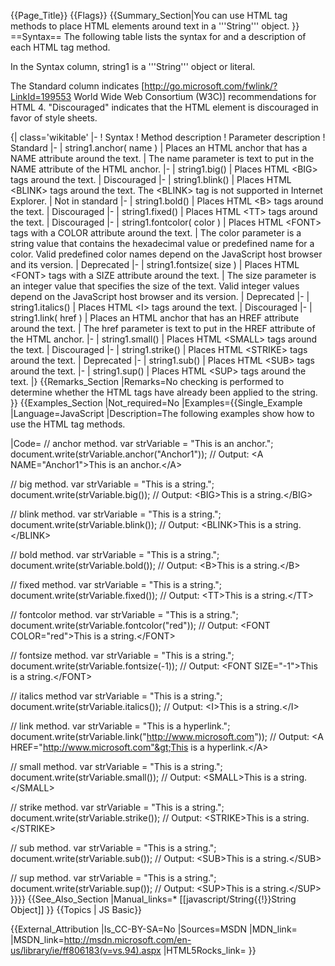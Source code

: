 {{Page_Title}}
{{Flags}}
{{Summary_Section|You can use HTML tag methods to place HTML elements around text in a '''String''' object.
}}
==Syntax==
The following table lists the syntax for and a description of each HTML tag method.

In the Syntax column, string1 is a '''String''' object or literal.

The Standard column indicates [http://go.microsoft.com/fwlink/?LinkId=199553 World Wide Web Consortium (W3C)] recommendations for HTML 4. "Discouraged" indicates that the HTML element is discouraged in favor of style sheets.

{| class='wikitable'
|-
! Syntax
! Method description
! Parameter description
! Standard
|-
| string1.anchor( name )
| Places an HTML anchor that has a NAME attribute around the text.
| The name parameter is text to put in the NAME attribute of the HTML anchor.
|-
| string1.big()
| Places HTML &lt;BIG&gt; tags around the text.
| Discouraged
|-
| string1.blink()
| Places HTML &lt;BLINK&gt; tags around the text. The &lt;BLINK&gt; tag is not supported in Internet Explorer.
| Not in standard
|-
| string1.bold()
| Places HTML &lt;B&gt; tags around the text.
| Discouraged
|-
| string1.fixed()
| Places HTML &lt;TT&gt; tags around the text.
| Discouraged
|-
| string1.fontcolor( color )
| Places HTML &lt;FONT&gt; tags with a COLOR attribute around the text.
| The color parameter is a string value that contains the hexadecimal value or predefined name for a color. Valid predefined color names depend on the JavaScript host browser and its version.
| Deprecated
|-
| string1.fontsize( size )
| Places HTML &lt;FONT&gt; tags with a SIZE attribute around the text.
| The size parameter is an integer value that specifies the size of the text. Valid integer values depend on the JavaScript host browser and its version.
| Deprecated
|-
| string1.italics()
| Places HTML &lt;I&gt; tags around the text.
| Discouraged
|-
| string1.link( href )
| Places an HTML anchor that has an HREF attribute around the text.
| The href parameter is text to put in the HREF attribute of the HTML anchor.
|-
| string1.small()
| Places HTML &lt;SMALL&gt; tags around the text.
| Discouraged
|-
| string1.strike()
| Places HTML &lt;STRIKE&gt; tags around the text.
| Deprecated
|-
| string1.sub()
| Places HTML &lt;SUB&gt; tags around the text.
|-
| string1.sup()
| Places HTML &lt;SUP&gt; tags around the text.
|}
{{Remarks_Section
|Remarks=No checking is performed to determine whether the HTML tags have already been applied to the string.
}}
{{Examples_Section
|Not_required=No
|Examples={{Single_Example
|Language=JavaScript
|Description=The following examples show how to use the HTML tag methods.

|Code= // anchor method.
 var strVariable = "This is an anchor.";
 document.write(strVariable.anchor("Anchor1"));
 // Output: &lt;A NAME="Anchor1"&gt;This is an anchor.&lt;/A&gt;
 
 // big method.
 var strVariable = "This is a string.";
 document.write(strVariable.big());
 // Output: &lt;BIG&gt;This is a string.&lt;/BIG&gt;
 
 //  blink method.
 var strVariable = "This is a string.";
 document.write(strVariable.blink());
 // Output: &lt;BLINK&gt;This is a string.&lt;/BLINK&gt;
 
 //  bold method.
 var strVariable = "This is a string.";
 document.write(strVariable.bold());
 // Output: &lt;B&gt;This is a string.&lt;/B&gt;
 
 //  fixed method.
 var strVariable = "This is a string.";
 document.write(strVariable.fixed());
 // Output: &lt;TT&gt;This is a string.&lt;/TT&gt;
 
 //  fontcolor method.
 var strVariable = "This is a string.";
 document.write(strVariable.fontcolor("red"));
 // Output: &lt;FONT COLOR="red"&gt;This is a string.&lt;/FONT&gt;
 
 //  fontsize method.
 var strVariable = "This is a string.";
 document.write(strVariable.fontsize(-1));
 // Output: &lt;FONT SIZE="-1"&gt;This is a string.&lt;/FONT&gt;
 
 //  italics method
 var strVariable = "This is a string.";
 document.write(strVariable.italics());
 // Output: &lt;I&gt;This is a string.&lt;/I&gt;
 
 //  link method.
 var strVariable = "This is a hyperlink.";
 document.write(strVariable.link("http://www.microsoft.com"));
 // Output: &lt;A HREF="http://www.microsoft.com"&gt;This is a hyperlink.&lt;/A&gt;
 
 //  small method.
 var strVariable = "This is a string.";
 document.write(strVariable.small());
 // Output: &lt;SMALL&gt;This is a string.&lt;/SMALL&gt;
 
 //  strike method.
 var strVariable = "This is a string.";
 document.write(strVariable.strike());
 // Output: &lt;STRIKE&gt;This is a string.&lt;/STRIKE&gt;
 
 //  sub method.
 var strVariable = "This is a string.";
 document.write(strVariable.sub());
 // Output: &lt;SUB&gt;This is a string.&lt;/SUB&gt;
 
 //  sup method.
 var strVariable = "This is a string.";
 document.write(strVariable.sup());
 // Output: &lt;SUP&gt;This is a string.&lt;/SUP&gt;
}}}}
{{See_Also_Section
|Manual_links=* [[javascript/String{{!}}String Object]]
}}
{{Topics | JS Basic}}

{{External_Attribution
|Is_CC-BY-SA=No
|Sources=MSDN
|MDN_link=
|MSDN_link=http://msdn.microsoft.com/en-us/library/ie/ff806183(v=vs.94).aspx
|HTML5Rocks_link=
}}